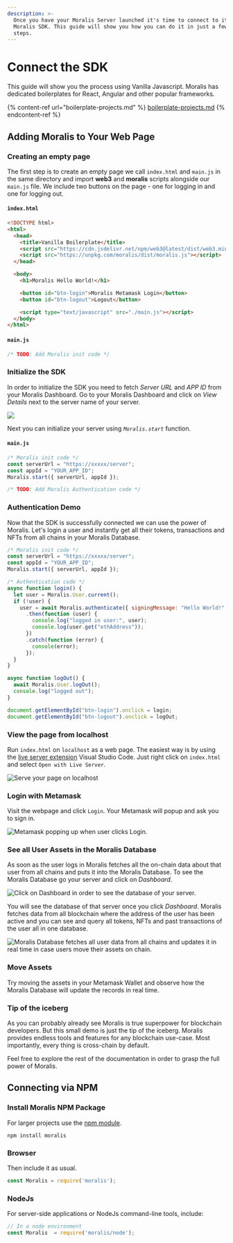 ```yaml
---
description: >-
  Once you have your Moralis Server launched it's time to connect to it via the
  Moralis SDK. This guide will show you how you can do it in just a few easy
  steps.
---
```


# Connect the SDK

This guide will show you the process using Vanilla Javascript. Moralis has dedicated boilerplates for React, Angular and other popular frameworks.

{% content-ref url="boilerplate-projects.md" %}
[boilerplate-projects.md](boilerplate-projects.md)
{% endcontent-ref %}

## Adding Moralis to Your Web Page

### Creating an empty page

The first step is to create an empty page we call `index.html` and `main.js` in the same directory and import **web3** and **moralis** scripts alongside our `main.js` file. We include two buttons on the page - one for logging in and one for logging out.

#### **`index.html`**
```html
<!DOCTYPE html>
<html>
  <head>
    <title>Vanilla Boilerplate</title>
    <script src="https://cdn.jsdelivr.net/npm/web3@latest/dist/web3.min.js"></script>
    <script src="https://unpkg.com/moralis/dist/moralis.js"></script>
  </head>

  <body>
    <h1>Moralis Hello World!</h1>

    <button id="btn-login">Moralis Metamask Login</button>
    <button id="btn-logout">Logout</button>

    <script type="text/javascript" src="./main.js"></script>
  </body>
</html>
```

#### **`main.js`**
```javascript
/* TODO: Add Moralis init code */
```

### Initialize the SDK

In order to initialize the SDK you need to fetch _Server URL_ and _APP ID_ from your Moralis Dashboard. Go to your Moralis Dashboard and click on _View Details_ next to the server name of your server.

![](<../../.gitbook/assets/Screenshot 2021-10-15 at 17.10.09.png>)

Next you can initialize your server using _`Moralis.start`_ function.

#### **`main.js`**
```javascript
/* Moralis init code */
const serverUrl = "https://xxxxx/server";
const appId = "YOUR_APP_ID";
Moralis.start({ serverUrl, appId });

/* TODO: Add Moralis Authentication code */
```


### Authentication Demo

Now that the SDK is successfully connected we can use the power of Moralis. Let's login a user and instantly get all their tokens, transactions and NFTs from all chains in your Moralis Database.

```javascript
/* Moralis init code */
const serverUrl = "https://xxxxx/server";
const appId = "YOUR_APP_ID";
Moralis.start({ serverUrl, appId });

/* Authentication code */
async function login() {
  let user = Moralis.User.current();
  if (!user) {
    user = await Moralis.authenticate({ signingMessage: "Hello World!" })
      .then(function (user) {
        console.log("logged in user:", user);
        console.log(user.get("ethAddress"));
      })
      .catch(function (error) {
        console(error);
      });
  }
}

async function logOut() {
  await Moralis.User.logOut();
  console.log("logged out");
}

document.getElementById("btn-login").onclick = login;
document.getElementById("btn-logout").onclick = logOut;
```

### View the page from localhost

Run `index.html` on `localhost` as a web page. The easiest way is by using the [live server extension](https://marketplace.visualstudio.com/items?itemName=ritwickdey.LiveServer)  Visual Studio Code. Just right click on `index.html` and select `Open with Live Server`.

![Serve your page on localhost](<../../.gitbook/assets/Screenshot 2021-10-15 at 17.42.14.png>)

### Login with Metamask

Visit the webpage and click `Login`. Your Metamask will popup and ask you to sign in.

![Metamask popping up when user clicks Login.](<../../.gitbook/assets/Screenshot 2021-10-15 at 17.54.03.png>)

### See all User Assets in the Moralis Database

As soon as the user logs in Moralis fetches all the on-chain data about that user from all chains and puts it into the Moralis Database. To see the Moralis Database go your server and click on _Dashboard_.

![Click on Dashboard in order to see the database of your server.](<../../.gitbook/assets/Screenshot 2021-10-15 at 18.38.52.png>)

You will see the database of that server once you click _Dashboard_. Moralis fetches data from all blockchain where the address of the user has been active and you can see and query all tokens, NFTs and past transactions of the user all in one database.

![Moralis Database fetches all user data from all chains and updates it in real time in case users move their assets on chain.](<../../.gitbook/assets/Screenshot 2021-10-15 at 18.44.04 (1).png>)

### Move Assets

Try moving the assets in your Metamask Wallet and observe how the Moralis Database will update the records in real time.

### Tip of the iceberg

As you can probably already see Moralis is true superpower for blockchain developers. But this small demo is just the tip of the iceberg. Moralis provides endless tools and features for any blockchain use-case. Most importantly, every thing is cross-chain by default.



Feel free to explore the rest of the documentation in order to grasp the full power of Moralis.

## Connecting via NPM

### Install Moralis NPM Package

For larger projects use the [npm module](https://www.npmjs.com/moralis).

```
npm install moralis
```

### Browser

Then include it as usual.

```javascript
const Moralis = require('moralis');
```

### NodeJs

For server-side applications or NodeJs command-line tools, include:

```javascript
// In a node environment
const Moralis  = require('moralis/node');
```



###

###
